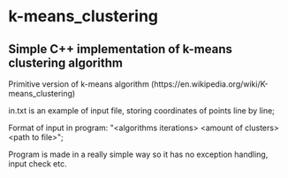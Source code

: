 # k-means_clustering
## Simple C++ implementation of k-means clustering algorithm
<p>Primitive version of k-means algorithm (https://en.wikipedia.org/wiki/K-means_clustering)</p>

<p>in.txt is an example of input file, storing coordinates of points line by line;</p>
<p>Format of input in program: "&lt;algorithms iterations&gt; &lt;amount of clusters&gt; &lt;path to file&gt;";</p>
<p>Program is made in a really simple way so it has no exception handling, input check etc.</p>
